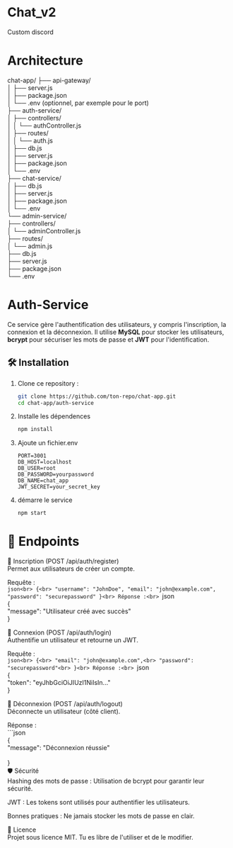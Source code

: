 # Chat_v2
Custom discord

# Architecture
chat-app/
├── api-gateway/<br>
│   ├── server.js<br>
│   ├── package.json<br>
│   └── .env  (optionnel, par exemple pour le port)<br>
├── auth-service/<br>
│   ├── controllers/<br>
│   │   └── authController.js<br>
│   ├── routes/<br>
│   │   └── auth.js<br>
│   ├── db.js<br>
│   ├── server.js<br>
│   ├── package.json<br>
│   └── .env<br>
├── chat-service/<br>
│   ├── db.js<br>
│   ├── server.js<br>
│   ├── package.json<br>
│   └── .env<br>
└── admin-service/<br>
    ├── controllers/<br>
    │   └── adminController.js<br>
    ├── routes/<br>
    │   └── admin.js<br>
    ├── db.js<br>
    ├── server.js<br>
    ├── package.json<br>
    └── .env<br>

# Auth-Service

Ce service gère l'authentification des utilisateurs, y compris l'inscription, la connexion et la déconnexion. Il utilise **MySQL** pour stocker les utilisateurs, **bcrypt** pour sécuriser les mots de passe et **JWT** pour l'identification.

## 🛠️ Installation

1. Clone ce repository :
   ```bash
   git clone https://github.com/ton-repo/chat-app.git
   cd chat-app/auth-service

2. Installe les dépendences
    ```bash
    npm install

3. Ajoute un fichier.env
    ```env
    PORT=3001
    DB_HOST=localhost
    DB_USER=root
    DB_PASSWORD=yourpassword
    DB_NAME=chat_app
    JWT_SECRET=your_secret_key

4. démarre le service
    ```bash
    npm start

# 🔑 Endpoints

🚀 Inscription (POST /api/auth/register)<br>
Permet aux utilisateurs de créer un compte.<br>

Requête :<br>
    ```json<br>
    {<br>
        "username": "JohnDoe",
        "email": "john@example.com",
        "password": "securepassword"
    }<br>
Réponse :<br>
    ```json<br>
    {<br>
        "message": "Utilisateur créé avec succès"<br>
    }<br>

 🔐 Connexion (POST /api/auth/login)<br>
Authentifie un utilisateur et retourne un JWT.<br>

Requête :<br>
    ```json<br>
    {<br>
        "email": "john@example.com",<br>
        "password": "securepassword"<br>
    }<br>
Réponse :<br>
    ```json<br>
    {<br>
        "token": "eyJhbGciOiJIUzI1NiIsIn..."<br>
    }<br>

🚪 Déconnexion (POST /api/auth/logout)<br>
Déconnecte un utilisateur (côté client).<br>

Réponse :<br>
    ```json<br>
    {<br>
        "message": "Déconnexion réussie"<br>    
    }<br>
🛡️ Sécurité<br>
Hashing des mots de passe : Utilisation de bcrypt pour garantir leur sécurité.<br>

JWT : Les tokens sont utilisés pour authentifier les utilisateurs.<br>

Bonnes pratiques : Ne jamais stocker les mots de passe en clair.<br>

📜 Licence<br>
Projet sous licence MIT. Tu es libre de l'utiliser et de le modifier.<br>
